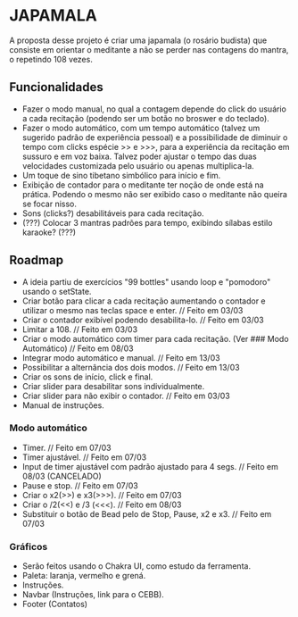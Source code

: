 
# JAPAMALA

A proposta desse projeto é criar uma japamala (o rosário budista) que consiste em orientar o meditante a não se perder nas contagens do mantra, o repetindo 108 vezes.




## Funcionalidades

- Fazer o modo manual, no qual a contagem depende do click do usuário a cada recitação (podendo ser um botão no broswer e do teclado).
- Fazer o modo automático, com um tempo automático (talvez um sugerido padrão de experiência pessoal) e a possibilidade de diminuir o tempo com clicks espécie >> e >>>, para a experiência da recitação em sussuro e em voz baixa. Talvez poder ajustar o tempo das duas velocidades customizada pelo usuário ou apenas multiplica-la.
- Um toque de sino tibetano simbólico para início e fim.
- Exibição de contador para o meditante ter noção de onde está na prática. Podendo o mesmo não ser exibido caso o meditante não queira se focar nisso.
- Sons (clicks?) desabilitáveis para cada recitação.
- (???) Colocar 3 mantras padrões para tempo, exibindo sílabas estilo karaoke? (???)


## Roadmap

- A ideia partiu de exercícios "99 bottles" usando loop e "pomodoro" usando o setState.
- Criar botão para clicar a cada recitação aumentando o contador e utilizar o mesmo nas teclas space e enter.  // Feito em 03/03
- Criar o contador exibível podendo desabilita-lo. // Feito em 03/03
- Limitar a 108. // Feito em 03/03
- Criar o modo automático com timer para cada recitação. (Ver ### Modo Automático)   // Feito em 08/03
- Integrar modo automático e manual. // Feito em 13/03
- Possibilitar a alternância dos dois modos.  // Feito em 13/03
- Criar os sons de início, click e final.
- Criar slider para desabilitar sons individualmente.
- Criar slider para não exibir o contador. // Feito em 03/03
- Manual de instruções.

### Modo automático
- Timer.  // Feito em 07/03
- Timer ajustável.  // Feito em 07/03
- Input de timer ajustável com padrão ajustado para 4 segs.  // Feito em 08/03 (CANCELADO)
- Pause e stop.  // Feito em 07/03
- Criar o x2(>>) e x3(>>>).  // Feito em 07/03
- Criar o /2(<<) e /3 (<<<).  // Feito em 08/03
- Substituir o botão de Bead pelo de Stop, Pause, x2 e x3.  // Feito em 07/03


### Gráficos
- Serão feitos usando o Chakra UI, como estudo da ferramenta.
- Paleta: laranja, vermelho e grená.
- Instruções.
- Navbar (Instruções, link para o CEBB).
- Footer (Contatos)


